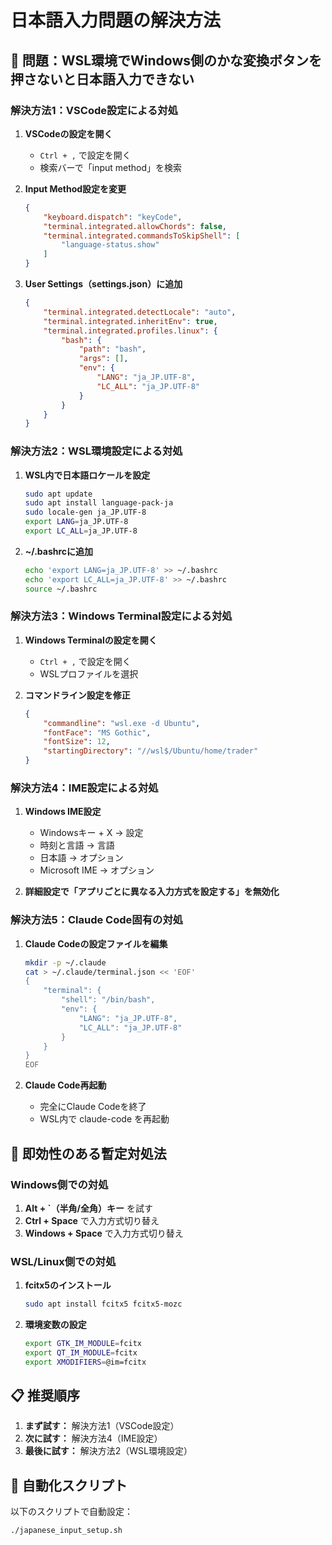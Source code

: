 # 日本語入力問題の解決方法

## 🚨 問題：WSL環境でWindows側のかな変換ボタンを押さないと日本語入力できない

### 解決方法1：VSCode設定による対処

1. **VSCodeの設定を開く**
   - `Ctrl + ,` で設定を開く
   - 検索バーで「input method」を検索

2. **Input Method設定を変更**
   ```json
   {
       "keyboard.dispatch": "keyCode",
       "terminal.integrated.allowChords": false,
       "terminal.integrated.commandsToSkipShell": [
           "language-status.show"
       ]
   }
   ```

3. **User Settings（settings.json）に追加**
   ```json
   {
       "terminal.integrated.detectLocale": "auto",
       "terminal.integrated.inheritEnv": true,
       "terminal.integrated.profiles.linux": {
           "bash": {
               "path": "bash",
               "args": [],
               "env": {
                   "LANG": "ja_JP.UTF-8",
                   "LC_ALL": "ja_JP.UTF-8"
               }
           }
       }
   }
   ```

### 解決方法2：WSL環境設定による対処

1. **WSL内で日本語ロケールを設定**
   ```bash
   sudo apt update
   sudo apt install language-pack-ja
   sudo locale-gen ja_JP.UTF-8
   export LANG=ja_JP.UTF-8
   export LC_ALL=ja_JP.UTF-8
   ```

2. **~/.bashrcに追加**
   ```bash
   echo 'export LANG=ja_JP.UTF-8' >> ~/.bashrc
   echo 'export LC_ALL=ja_JP.UTF-8' >> ~/.bashrc
   source ~/.bashrc
   ```

### 解決方法3：Windows Terminal設定による対処

1. **Windows Terminalの設定を開く**
   - `Ctrl + ,` で設定を開く
   - WSLプロファイルを選択

2. **コマンドライン設定を修正**
   ```json
   {
       "commandline": "wsl.exe -d Ubuntu",
       "fontFace": "MS Gothic",
       "fontSize": 12,
       "startingDirectory": "//wsl$/Ubuntu/home/trader"
   }
   ```

### 解決方法4：IME設定による対処

1. **Windows IME設定**
   - Windowsキー + X → 設定
   - 時刻と言語 → 言語
   - 日本語 → オプション
   - Microsoft IME → オプション

2. **詳細設定で「アプリごとに異なる入力方式を設定する」を無効化**

### 解決方法5：Claude Code固有の対処

1. **Claude Codeの設定ファイルを編集**
   ```bash
   mkdir -p ~/.claude
   cat > ~/.claude/terminal.json << 'EOF'
   {
       "terminal": {
           "shell": "/bin/bash",
           "env": {
               "LANG": "ja_JP.UTF-8",
               "LC_ALL": "ja_JP.UTF-8"
           }
       }
   }
   EOF
   ```

2. **Claude Code再起動**
   - 完全にClaude Codeを終了
   - WSL内で claude-code を再起動

## 🔧 即効性のある暫定対処法

### Windows側での対処
1. **Alt + `（半角/全角）キー** を試す
2. **Ctrl + Space** で入力方式切り替え
3. **Windows + Space** で入力方式切り替え

### WSL/Linux側での対処
1. **fcitx5のインストール**
   ```bash
   sudo apt install fcitx5 fcitx5-mozc
   ```

2. **環境変数の設定**
   ```bash
   export GTK_IM_MODULE=fcitx
   export QT_IM_MODULE=fcitx
   export XMODIFIERS=@im=fcitx
   ```

## 📋 推奨順序

1. **まず試す：** 解決方法1（VSCode設定）
2. **次に試す：** 解決方法4（IME設定）
3. **最後に試す：** 解決方法2（WSL環境設定）

## 🚀 自動化スクリプト

以下のスクリプトで自動設定：
```bash
./japanese_input_setup.sh
```